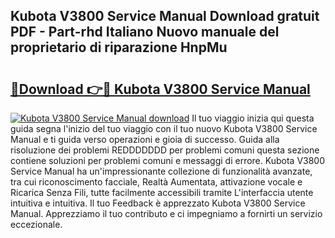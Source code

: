 ## Kubota V3800 Service Manual Download gratuit PDF - Part-rhd Italiano Nuovo manuale del proprietario di riparazione HnpMu

# <h2><a href="http://dfgvux2.blite.top/?on=Kubota+V3800+Service+Manual">🔗Download 👉🔴 Kubota V3800 Service Manual</a></h2>

[![Kubota V3800 Service Manual download](https://i.imgur.com/lujVjoI.png)](http://dfgvux2.blite.top/?on=Kubota+V3800+Service+Manual)
Il tuo viaggio inizia qui questa guida segna l'inizio del tuo viaggio con il tuo nuovo Kubota V3800 Service Manual e ti guida verso operazioni e gioia di successo. Guida alla risoluzione dei problemi REDDDDDDD per problemi comuni questa sezione contiene soluzioni per problemi comuni e messaggi di errore. Kubota V3800 Service Manual ha un'impressionante collezione di funzionalità avanzate, tra cui riconoscimento facciale, Realtà Aumentata, attivazione vocale e Ricarica Senza Fili, tutte facilmente accessibili tramite L'interfaccia utente intuitiva e intuitiva. Il tuo Feedback è apprezzato Kubota V3800 Service Manual. Apprezziamo il tuo contributo e ci impegniamo a fornirti un servizio eccezionale.
